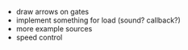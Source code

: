 * draw arrows on gates
* implement something for load (sound? callback?)
* more example sources
* speed control
